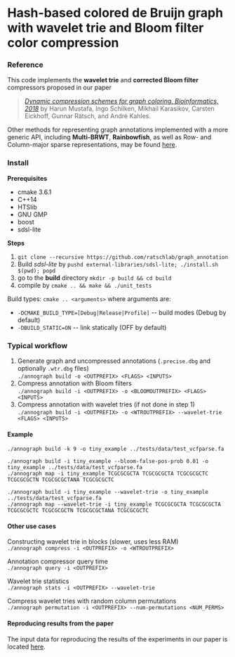# Hash-based colored de Bruijn graph with wavelet trie and Bloom filter color compression

### Reference
This code implements the **wavelet trie** and **corrected Bloom filter** compressors proposed in our paper
> [_Dynamic compression schemes for graph coloring, Bioinformatics, 2018_](https://doi.org/10.1093/bioinformatics/bty632) by Harun Mustafa, Ingo Schilken, Mikhail Karasikov, Carsten Eickhoff, Gunnar Rätsch, and André Kahles. 

Other methods for representing graph annotations implemented with a more generic API, including **Multi-BRWT**, **Rainbowfish**, as well as Row- and Column-major sparse representations, may be found [here](https://github.com/ratschlab/genome_graph_annotation).

### Install

**Prerequisites**
- cmake 3.6.1
- C++14
- HTSlib
- GNU GMP
- boost
- sdsl-lite

**Steps**
1. `git clone --recursive https://github.com/ratschlab/graph_annotation`
2. Build *sdsl-lite* by `pushd external-libraries/sdsl-lite; ./install.sh $(pwd); popd`
3. go to the **build** directory `mkdir -p build && cd build`
4. compile by `cmake .. && make && ./unit_tests`

Build types: `cmake .. <arguments>` where arguments are:

- `-DCMAKE_BUILD_TYPE=[Debug|Release|Profile]` -- build modes (Debug by default)
- `-DBUILD_STATIC=ON` -- link statically (OFF by default)

### Typical workflow
1. Generate graph and uncompressed annotations (`.precise.dbg` and optionally `.wtr.dbg` files)  
`./annograph build -o <OUTPREFIX> <FLAGS> <INPUTS>`
2. Compress annotation with Bloom filters  
`./annograph build -i <OUTPREFIX> -o <BLOOMOUTPREFIX> <FLAGS> <INPUTS>`
3. Compress annotation with wavelet tries (if not done in step 1)  
`./annograph build -i <OUTPREFIX> -o <WTROUTPREFIX> --wavelet-trie <FLAGS> <INPUTS>`

#### Example
```
./annograph build -k 9 -o tiny_example ../tests/data/test_vcfparse.fa

./annograph build -i tiny_example --bloom-false-pos-prob 0.01 -o tiny_example ../tests/data/test_vcfparse.fa
./annograph map -i tiny_example TCGCGCGCTA TCGCGCGCTA TCGCGCGCTC TCGCGCGCTN TCGCGCGCTANA TCGCGCGCTC

./annograph build -i tiny_example --wavelet-trie -o tiny_example ../tests/data/test_vcfparse.fa
./annograph map --wavelet-trie -i tiny_example TCGCGCGCTA TCGCGCGCTA TCGCGCGCTC TCGCGCGCTN TCGCGCGCTANA TCGCGCGCTC
```

#### Other use cases
Constructing wavelet trie in blocks (slower, uses less RAM)  
`./annograph compress -i <OUTPREFIX> -o <WTROUTPREFIX>`

Annotation compressor query time  
`./annograph query -i <OUTPREFIX>`

Wavelet trie statistics  
`./annograph stats -i <OUTPREFIX> --wavelet-trie`

Compress wavelet tries with random column permutations  
`./annograph permutation -i <OUTPREFIX> --num-permutations <NUM_PERMS>`

#### Reproducing results from the paper
The input data for reproducing the results of the experiments in our paper is located [here](https://public.bmi.inf.ethz.ch/projects/2018/graph-anno/).
